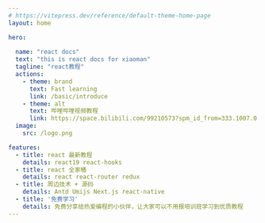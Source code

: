 ```yaml
---
# https://vitepress.dev/reference/default-theme-home-page
layout: home

hero:
 
  name: "react docs"
  text: "this is react docs for xiaoman"
  tagline: "react教程"
  actions:
    - theme: brand
      text: Fast learning
      link: /basic/introduce
    - theme: alt
      text: 哔哩哔哩视频教程
      link: https://space.bilibili.com/99210573?spm_id_from=333.1007.0.0
  image:
    src: /logo.png

features:
  - title: react 最新教程
    details: react19 react-hooks
  - title: react 全家桶
    details: react react-router redux 
  - title: 周边技术 + 源码
    details: Antd Umijs Next.js react-native
  - title: '免费学习'
    details: 免费分享给热爱编程的小伙伴，让大家可以不用报培训班学习到优质教程
---
```



